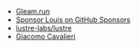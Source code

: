 - [Gleam.run](https://gleam.run/)
- [Sponsor Louis on GitHub Sponsors](https://github.com/sponsors/lpil)
- [lustre-labs/lustre](https://github.com/lustre-labs/lustre)
- [Giacomo Cavalieri](https://github.com/giacomocavalieri/)